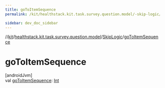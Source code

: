 ```yaml
---
title: goToItemSequence
permalink: /kit/healthstack.kit.task.survey.question.model/-skip-logic/go-to-item-sequence.html

sidebar: dev_doc_sidebar
---
```

//[kit](../../../kit.html)/[healthstack.kit.task.survey.question.model](../index.html)/[SkipLogic](index.html)/[goToItemSequence](go-to-item-sequence.html)



# goToItemSequence



[androidJvm]\
val [goToItemSequence](go-to-item-sequence.html): [Int](https://kotlinlang.org/api/latest/jvm/stdlib/kotlin/-int/index.html)




